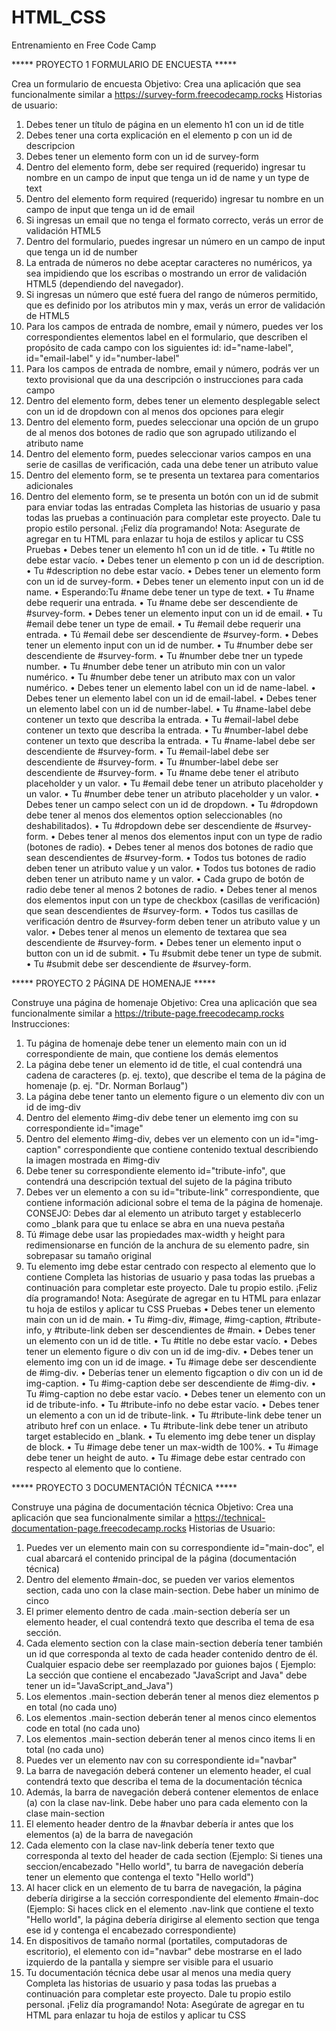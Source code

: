 # HTML_CSS
Entrenamiento en Free Code Camp

***** PROYECTO 1 FORMULARIO DE ENCUESTA *****

Crea un formulario de encuesta
Objetivo: Crea una aplicación que sea funcionalmente similar a https://survey-form.freecodecamp.rocks
Historias de usuario:
1.	Debes tener un título de página en un elemento h1 con un id de title
2.	Debes tener una corta explicación en el elemento p con un id de descripcion
3.	Debes tener un elemento form con un id de survey-form
4.	Dentro del elemento form, debe ser required (requerido) ingresar tu nombre en un campo de input que tenga un id de name y un type de text
5.	Dentro del elemento form required (requerido) ingresar tu nombre en un campo de input que tenga un id de email
6.	Si ingresas un email que no tenga el formato correcto, verás un error de validación HTML5
7.	Dentro del formulario, puedes ingresar un número en un campo de input que tenga un id de number
8.	La entrada de números no debe aceptar caracteres no numéricos, ya sea impidiendo que los escribas o mostrando un error de validación HTML5 (dependiendo del navegador).
9.	Si ingresas un número que esté fuera del rango de números permitido, que es definido por los atributos min y max, verás un error de validación de HTML5
10.	Para los campos de entrada de nombre, email y número, puedes ver los correspondientes elementos label en el formulario, que describen el propósito de cada campo con los siguientes id: id="name-label", id="email-label" y id="number-label"
11.	Para los campos de entrada de nombre, email y número, podrás ver un texto provisional que da una descripción o instrucciones para cada campo
12.	Dentro del elemento form, debes tener un elemento desplegable select con un id de dropdown con al menos dos opciones para elegir
13.	Dentro del elemento form, puedes seleccionar una opción de un grupo de al menos dos botones de radio que son agrupado utilizando el atributo name
14.	Dentro del elemento form, puedes seleccionar varios campos en una serie de casillas de verificación, cada una debe tener un atributo value
15.	Dentro del elemento form, se te presenta un textarea para comentarios adicionales
16.	Dentro del elemento form, se te presenta un botón con un id de submit para enviar todas las entradas
Completa las historias de usuario y pasa todas las pruebas a continuación para completar este proyecto. Dale tu propio estilo personal. ¡Feliz día programando!
Nota: Asegurate de agregar <link rel="stylesheet" href="styles.css"> en tu HTML para enlazar tu hoja de estilos y aplicar tu CSS
Pruebas
•	Debes tener un elemento h1 con un id de title.
•	Tu #title no debe estar vacío.
•	Debes tener un elemento p con un id de description.
•	Tu #description no debe estar vacío.
•	Debes tener un elemento form con un id de survey-form.
•	Debes tener un elemento input con un id de name.
•	Esperando:Tu #name debe tener un type de text.
•	Tu #name debe requerir una entrada.
•	Tu #name debe ser descendiente de #survey-form.
•	Debes tener un elemento input con un id de email.
•	Tu #email debe tener un type de email.
•	Tu #email debe requerir una entrada.
•	Tú #email debe ser descendiente de #survey-form.
•	Debes tener un elemento input con un id de number.
•	Tu #number debe ser descendiente de #survey-form.
•	Tu #number debe tner un typede number.
•	Tu #number debe tener un atributo min con un valor numérico.
•	Tu #number debe tener un atributo max con un valor numérico.
•	Debes tener un elemento label con un id de name-label.
•	Debes tener un elemento label con un id de email-label.
•	Debes tener un elemento label con un id de number-label.
•	Tu #name-label debe contener un texto que describa la entrada.
•	Tu #email-label debe contener un texto que describa la entrada.
•	Tu #number-label debe contener un texto que describa la entrada.
•	Tu #name-label debe ser descendiente de #survey-form.
•	Tu #email-label debe ser descendiente de #survey-form.
•	Tu #number-label debe ser descendiente de #survey-form.
•	Tu #name debe tener el atributo placeholder y un valor.
•	Tu #email debe tener un atributo placeholder y un valor.
•	Tu #number debe tener un atributo placeholder y un valor.
•	Debes tener un campo select con un id de dropdown.
•	Tu #dropdown debe tener al menos dos elementos option seleccionables (no deshabilitados).
•	Tu #dropdown debe ser descendiente de #survey-form.
•	Debes tener al menos dos elementos input con un type de radio (botones de radio).
•	Debes tener al menos dos botones de radio que sean descendientes de #survey-form.
•	Todos tus botones de radio deben tener un atributo value y un valor.
•	Todos tus botones de radio deben tener un atributo name y un valor.
•	Cada grupo de botón de radio debe tener al menos 2 botones de radio.
•	Debes tener al menos dos elementos input con un type de checkbox (casillas de verificación) que sean descendientes de #survey-form.
•	Todos tus casillas de verificación dentro de #survey-form deben tener un atributo value y un valor.
•	Debes tener al menos un elemento de textarea que sea descendiente de #survey-form.
•	Debes tener un elemento input o button con un id de submit.
•	Tu #submit debe tener un type de submit.
•	Tu #submit debe ser descendiente de #survey-form.

***** PROYECTO 2 PÁGINA DE HOMENAJE *****

Construye una página de homenaje
Objetivo: Crea una aplicación que sea funcionalmente similar a https://tribute-page.freecodecamp.rocks
Instrucciones:
1.	Tu página de homenaje debe tener un elemento main con un id correspondiente de main, que contiene los demás elementos
2.	La página debe tener un elemento id de title, el cual contendrá una cadena de caracteres (p. ej. texto), que describe el tema de la página de homenaje (p. ej. "Dr. Norman Borlaug")
3.	La página debe tener tanto un elemento figure o un elemento div con un id de img-div
4.	Dentro del elemento #img-div debe tener un elemento img con su correspondiente id="image"
5.	Dentro del elemento #img-div, debes ver un elemento con un id="img-caption" correspondiente que contiene contenido textual describiendo la imagen mostrada en #img-div
6.	Debe tener su correspondiente elemento id="tribute-info", que contendrá una descripción textual del sujeto de la página tributo
7.	Debes ver un elemento a con su id="tribute-link" correspondiente, que contiene información adicional sobre el tema de la página de homenaje. CONSEJO: Debes dar al elemento un atributo target y establecerlo como _blank para que tu enlace se abra en una nueva pestaña
8.	Tú #image debe usar las propiedades max-width y height para redimensionarse en función de la anchura de su elemento padre, sin sobrepasar su tamaño original
9.	Tu elemento img debe estar centrado con respecto al elemento que lo contiene
Completa las historias de usuario y pasa todas las pruebas a continuación para completar este proyecto. Dale tu propio estilo. ¡Feliz día programando!
Nota: Asegúrate de agregar <link rel="stylesheet" href="styles.css"> en tu HTML para enlazar tu hoja de estilos y aplicar tu CSS
Pruebas
•  Debes tener un elemento main con un id de main.
• Tu #img-div, #image, #img-caption, #tribute-info, y #tribute-link deben ser descendientes de #main.
•	Debes tener un elemento con un id de title.
•	Tu #title no debe estar vacío.
•	Debes tener un elemento figure o div con un id de img-div.
•	Debes tener un elemento img con un id de image.
•	Tu #image debe ser descendiente de #img-div.
•	Deberías tener un elemento figcaption o div con un id de img-caption.
•	Tu #img-caption debe ser descendiente de #img-div.
•	Tu #img-caption no debe estar vacío.
•	Debes tener un elemento con un id de tribute-info.
•	Tu #tribute-info no debe estar vacío.
•	Debes tener un elemento a con un id de tribute-link.
•	Tu #tribute-link debe tener un atributo href con un enlace.
•	Tu #tribute-link debe tener un atributo target establecido en _blank.
•	Tu elemento img debe tener un display de block.
•	Tu #image debe tener un max-width de 100%.
•	Tu #image debe tener un height de auto.
•	Tu #image debe estar centrado con respecto al elemento que lo contiene.

***** PROYECTO 3 DOCUMENTACIÓN TÉCNICA *****

Construye una página de documentación técnica
Objetivo: Crea una aplicación que sea funcionalmente similar a https://technical-documentation-page.freecodecamp.rocks
Historias de Usuario:
1.	Puedes ver un elemento main con su correspondiente id="main-doc", el cual abarcará el contenido principal de la página (documentación técnica)
2.	Dentro del elemento #main-doc, se pueden ver varios elementos section, cada uno con la clase main-section. Debe haber un mínimo de cinco
3.	El primer elemento dentro de cada .main-section debería ser un elemento header, el cual contendrá texto que describa el tema de esa sección.
4.	Cada elemento section con la clase main-section debería tener también un id que corresponda al texto de cada header contenido dentro de él. Cualquier espacio debe ser reemplazado por guiones bajos ( Ejemplo: La sección que contiene el encabezado "JavaScript and Java" debe tener un id="JavaScript_and_Java")
5.	Los elementos .main-section deberán tener al menos diez elementos p en total (no cada uno)
6.	Los elementos .main-section deberán tener al menos cinco elementos code en total (no cada uno)
7.	Los elementos .main-section deberán tener al menos cinco items li en total (no cada uno)
8.	Puedes ver un elemento nav con su correspondiente id="navbar"
9.	La barra de navegación deberá contener un elemento header, el cual contendrá texto que describa el tema de la documentación técnica
10.	Además, la barra de navegación deberá contener elementos de enlace (a) con la clase nav-link. Debe haber uno para cada elemento con la clase main-section
11.	El elemento header dentro de la #navbar debería ir antes que los elementos (a) de la barra de navegación
12.	Cada elemento con la clase nav-link debería tener texto que corresponda al texto del header de cada section (Ejemplo: Si tienes una seccion/encabezado "Hello world", tu barra de navegación debería tener un elemento que contenga el texto "Hello world")
13.	Al hacer click en un elemento de tu barra de navegación, la página debería dirigirse a la sección correspondiente del elemento #main-doc (Ejemplo: Si haces click en el elemento .nav-link que contiene el texto "Hello world", la página debería dirigirse al elemento section que tenga ese id y contenga el encabezado correspondiente)
14.	En dispositivos de tamaño normal (portatiles, computadoras de escritorio), el elemento con id="navbar" debe mostrarse en el lado izquierdo de la pantalla y siempre ser visible para el usuario
15.	Tu documentación técnica debe usar al menos una media query
Completa las historias de usuario y pasa todas las pruebas a continuación para completar este proyecto. Dale tu propio estilo personal. ¡Feliz día programando!
Nota: Asegúrate de agregar <link rel="stylesheet" href="styles.css"> en tu HTML para enlazar tu hoja de estilos y aplicar tu CSS







